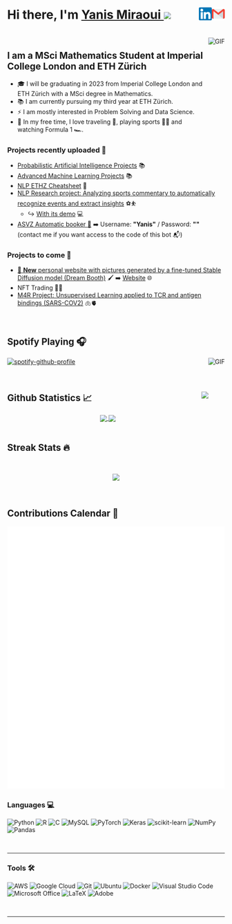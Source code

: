 <h1> Hi there, I'm <a  style="display: inline;"  href="https://yanismiraoui.github.io/"> Yanis Miraoui
</a> <img height="40px" src="https://media.tenor.com/images/3b388fe03da271d2674faf85eb7c3fcd/tenor.gif" />  <a  style="display: inline;"  href="mailto:yanis.miraoui19@imperial.ac.uk">
 <img align="right"  height="30px" src="https://raw.githubusercontent.com/daniCh8/daniCh8/master/assets/gmail.svg" />
</a>
<a href="https://www.linkedin.com/in/yanis-miraoui-54377a1b8/">
  <img align="right" alt="Yanis Miraoui | LinkedIn" width="30px" src="https://raw.githubusercontent.com/daniCh8/daniCh8/master/assets/linkedin.svg" />
</a>
 </h1>
<br />

<img align="right" alt="GIF" height="270px" src="https://media.giphy.com/media/du3J3cXyzhj75IOgvA/giphy.gif" />

## I am a MSci Mathematics Student at Imperial College London and ETH Zürich

- 🎓 I will be graduating in 2023 from Imperial College London and ETH Zürich with a MSci degree in Mathematics.
- 📚 I am currently pursuing my third year at ETH Zürich.
- ⚡ I am mostly interested in Problem Solving and Data Science.
- 🎲 In my free time, I love traveling 🌇, playing sports :running_man: and watching Formula 1 :racing_car:.

### Projects recently uploaded 🌟
- [Probabilistic Artificial Intelligence Projects](https://github.com/yanismiraoui/Probabilistic-Artificial-Intelligence-Projects-ETHZ) 📚
- [Advanced Machine Learning Projects](https://github.com/yanismiraoui/Advanced-Machine-Learning-Projects-ETHZ) 📚
- [NLP ETHZ Cheatsheet](https://github.com/yanismiraoui/nlp_ethz_cheatsheet) 📓
- [NLP Research project: Analyzing sports commentary to automatically recognize events and extract insights](https://github.com/yanismiraoui/Analyzing-sports-commentary-in-order-to-automatically-recognize-events-and-extract-insights) ⚽⛹️
   - ↪️ [With its demo](https://github.com/yanismiraoui/dash-models) 💻
- [ASVZ Automatic booker 🤖](https://dash-asvz.yanismiraoui.repl.co/) :arrow_right: Username: **"Yanis"** / Password: **""** (contact me if you want access to the code of this bot 📬)

### Projects to come 🚀
- [🌟 **New** personal website with pictures generated by a fine-tuned Stable Diffusion model (Dream Booth)](https://github.com/yanismiraoui/yanismiraoui.github.io) 🖌️ ➡️ [Website](https://yanismiraoui.github.io/#/home) 🌐
- NFT Trading 🎴💲
- [M4R Project: Unsupervised Learning applied to TCR and antigen bindings (SARS-COV2)](https://github.com/yanismiraoui/M4R-Project-Notebooks) 🫁🫀

<br/>


## Spotify Playing 🎧

<img align="right" alt="GIF" height="150px" src="https://media.giphy.com/media/J5B1Y8QZnzXXbLQIBu/giphy.gif" />

[![spotify-github-profile](https://spotify-github-profile.vercel.app/api/view?uid=yayaney27&cover_image=true&theme=novatorem&bar_color=53b14f&bar_color_cover=false)](https://github.com/kittinan/spotify-github-profile)


<br/>

  <h2 align="left"> Github Statistics 📈  <img align="right" src="https://komarev.com/ghpvc/?username=yanismiraoui"/> </h2>
  
  <div align="center"> 
     <a href="">
      <img align="center" src="https://github-readme-stats-sigma-five.vercel.app/api?username=yanismiraoui&show_icons=true&include_all_commits=true&count_private=true&theme=react&line_height=40" />
    </a>
    <a href="">
      <img align="center" src="https://github-readme-stats-ruby-one.vercel.app/api/top-langs/?username=yanismiraoui&theme=react&line_height=40&hide=css"/>
    </a>
</div

<br/>
<br/>
 
 ## Streak Stats 🔥
 
 <br/>
<p align="center">
  <img src="https://github-readme-streak-stats.herokuapp.com/?user=yanismiraoui&theme=react"/>
</p>
 
<br/>
 
## Contributions Calendar 📆

 <div align="center"> 
  <img src="https://github.com/yanismiraoui/yanismiraoui/blob/master/github-metrics.svg" alt=""></img>
 </div
 
---

### Languages 💻 

![Python](https://img.shields.io/badge/python-3670A0?style=for-the-badge&logo=python&logoColor=ffdd54)
![R](https://img.shields.io/badge/r-%23276DC3.svg?style=for-the-badge&logo=r&logoColor=white)
![C](https://img.shields.io/badge/c-%2300599C.svg?style=for-the-badge&logo=c%2B%2B&logoColor=white)
![MySQL](https://img.shields.io/badge/mysql-%2300f.svg?style=for-the-badge&logo=mysql&logoColor=white)
![PyTorch](https://img.shields.io/badge/PyTorch-%23EE4C2C.svg?style=for-the-badge&logo=PyTorch&logoColor=white)
![Keras](https://img.shields.io/badge/Keras-%23D00000.svg?style=for-the-badge&logo=Keras&logoColor=white)
![scikit-learn](https://img.shields.io/badge/scikit--learn-%23F7931E.svg?style=for-the-badge&logo=scikit-learn&logoColor=white)
![NumPy](https://img.shields.io/badge/numpy-%23013243.svg?style=for-the-badge&logo=numpy&logoColor=white)
![Pandas](https://img.shields.io/badge/pandas-%23150458.svg?style=for-the-badge&logo=pandas&logoColor=white)

<br/>

---
 
### Tools 🛠 
 
![AWS](https://img.shields.io/badge/AWS-%23FF9900.svg?style=for-the-badge&logo=amazon-aws&logoColor=white) 
![Google Cloud](https://img.shields.io/badge/GoogleCloud-%234285F4.svg?style=for-the-badge&logo=google-cloud&logoColor=white)
![Git](https://img.shields.io/badge/git-%23F05033.svg?style=for-the-badge&logo=git&logoColor=white)
![Ubuntu](https://img.shields.io/badge/Ubuntu-E95420?style=for-the-badge&logo=ubuntu&logoColor=white)
![Docker](https://img.shields.io/badge/docker-%230db7ed.svg?style=for-the-badge&logo=docker&logoColor=white)
![Visual Studio Code](https://img.shields.io/badge/Visual%20Studio%20Code-0078d7.svg?style=for-the-badge&logo=visual-studio-code&logoColor=white)
![Microsoft Office](https://img.shields.io/badge/Microsoft_Office-D83B01?style=for-the-badge&logo=microsoft-office&logoColor=white)
![LaTeX](https://img.shields.io/badge/latex-%23008080.svg?style=for-the-badge&logo=latex&logoColor=white)
![Adobe](https://img.shields.io/badge/adobe-%23FF0000.svg?style=for-the-badge&logo=adobe&logoColor=white)
  
<br/>

--- 

[website]: https://yanismiraoui.github.io
[linkedin]: https://www.linkedin.com/in/yanis-miraoui-54377a1b8/

